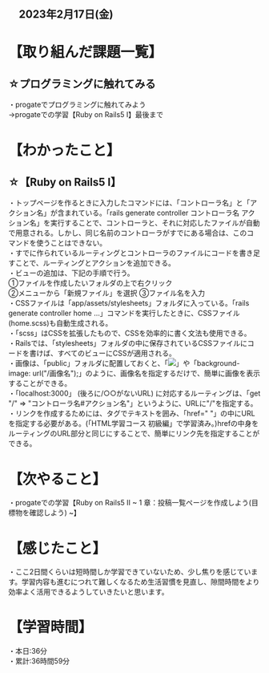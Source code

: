 ## 　2023年2月17日(金)
# 【取り組んだ課題一覧】
## ☆プログラミングに触れてみる
・progateでプログラミングに触れてみよう  
→progateでの学習【Ruby on Rails5 I】最後まで
# 【わかったこと】
## ☆【Ruby on Rails5 I】
・トップページを作るときに入力したコマンドには、「コントローラ名」と「アクション名」が含まれている。「rails generate controller コントローラ名 アクション名」を実行することで、コントローラと、それに対応したファイルが自動で用意される。しかし、同じ名前のコントローラがすでにある場合は、このコマンドを使うことはできない。  
・すでに作られているルーティングとコントローラのファイルにコードを書き足すことで、ルーティングとアクションを追加できる。  
・ビューの追加は、下記の手順で行う。  
  ①ファイルを作成したいフォルダの上で右クリック  
  ②メニューから「新規ファイル」を選択
  ③ファイル名を入力  
・CSSファイルは「app/assets/stylesheets」フォルダに入っている。「rails generate controller home ...」コマンドを実行したときに、CSSファイル(home.scss)も自動生成される。  
・「scss」はCSSを拡張したもので、CSSを効率的に書く文法も使用できる。  
・Railsでは、「stylesheets」フォルダの中に保存されているCSSファイルにコードを書けば、すべてのビューにCSSが適用される。  
・画像は、「public」フォルダに配置しておくと、「<img src="/画像名" >」や「background-image: url("/画像名");」のように、画像名を指定するだけで、簡単に画像を表示することができる。  
・「localhost:3000」 (後ろに/○○がないURL) に対応するルーティングは、「get "/" => "コントローラ名#アクション名"」というように、URLに"/"を指定する。  
・リンクを作成するためには、<a>タグでテキストを囲み、「href=" "」の中にURLを指定する必要がある。(「HTML学習コース 初級編」で学習済み。)hrefの中身をルーティングのURL部分と同じにすることで、簡単にリンク先を指定することができる。
# 【次やること】
・progateでの学習【Ruby on Rails5 II ~  1 章：投稿一覧ページを作成しよう(目標物を確認しよう) ~】
# 【感じたこと】
・ここ2日間くらいは短時間しか学習できていないため、少し焦りを感じています。学習内容も進むにつれて難しくなるため生活習慣を見直し、隙間時間をより効率よく活用できるようしていきたいと思います。
# 【学習時間】
・本日:36分  
・累計:36時間59分
